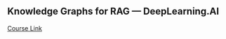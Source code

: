 ## Knowledge Graphs for RAG — DeepLearning.AI
[Course Link](https://www.deeplearning.ai/short-courses/knowledge-graphs-rag/)
